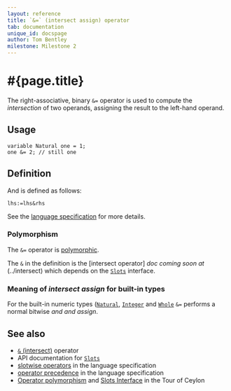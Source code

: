 ```yaml
---
layout: reference
title: `&=` (intersect assign) operator
tab: documentation
unique_id: docspage
author: Tom Bentley
milestone: Milestone 2
---
```


# #{page.title}

The right-associative, binary `&=` operator is used to compute the 
*intersection* of two operands, assigning the result to the left-hand 
operand.

## Usage 

    variable Natural one = 1;
    one &= 2; // still one

## Definition

And is defined as follows:

    lhs:=lhs&rhs

See the [language specification](#{site.urls.spec}#slotwise) for 
more details.

### Polymorphism

The `&=` operator is [polymorphic](/documentation/reference/operator/operator-polymorphism). 

The `&` in the definition is the [intersect operator] _doc coming soon at_ (../intersect) which 
depends on the [`Slots`](#{site.urls.apidoc}/ceylon/language/interface_Slots.html) interface.

### Meaning of *intersect assign* for built-in types

For the built-in numeric types ([`Natural`](#{site.urls.apidoc}/ceylon/language/class_Natural.html), 
[`Integer`](#{site.urls.apidoc}/ceylon/language/class_Integer.html) and
[`Whole`](#{site.urls.apidoc}/ceylon/language/class_Whole.html) 
`&=` performs a normal bitwise *and and assign*. 

## See also

* [`&` (intersect)](../intersect) operator
* API documentation for [`Slots`](#{site.urls.apidoc}/ceylon/language/interface_Slots.html)
* [slotwise operators](#{site.urls.spec}#slotwise) in the 
  language specification
* [operator precedence](#{site.urls.spec}#operatorprecedence) in the 
  language specification
* [Operator polymorphism](/documentation/tour/language-module/#operator_polymorphism) 
  and 
  [Slots Interface](/documentation/tour/language-module/#the_slots_interface) 
  in the Tour of Ceylon

